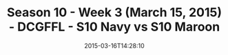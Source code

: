 ---
title: Season 10 - Week 3 (March 15, 2015) - DCGFFL - S10 Navy vs S10 Maroon
teams-score:
- team: _teams/s10-navy.md
  score: 25
- team: _teams/s10-maroon.md
  score: 12
mvp: Mike C. (Navy); Mike D. (Maroon)
game-ball: N/A
season: 10
week: 0
date: '2015-03-16T14:28:10'
pageid: season-10-week-three-4433-vs-4431
---